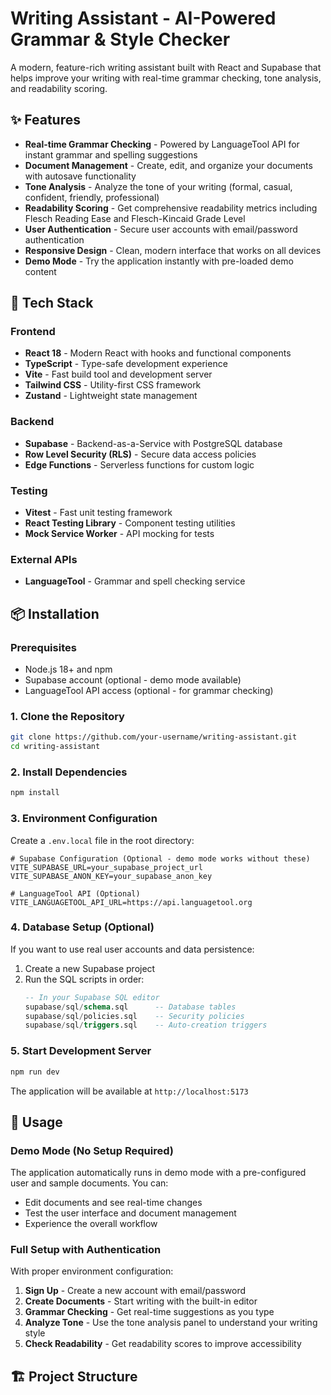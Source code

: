 # Writing Assistant - AI-Powered Grammar & Style Checker

A modern, feature-rich writing assistant built with React and Supabase that helps improve your writing with real-time grammar checking, tone analysis, and readability scoring.

## ✨ Features

- **Real-time Grammar Checking** - Powered by LanguageTool API for instant grammar and spelling suggestions
- **Document Management** - Create, edit, and organize your documents with autosave functionality
- **Tone Analysis** - Analyze the tone of your writing (formal, casual, confident, friendly, professional)
- **Readability Scoring** - Get comprehensive readability metrics including Flesch Reading Ease and Flesch-Kincaid Grade Level
- **User Authentication** - Secure user accounts with email/password authentication
- **Responsive Design** - Clean, modern interface that works on all devices
- **Demo Mode** - Try the application instantly with pre-loaded demo content

## 🚀 Tech Stack

### Frontend
- **React 18** - Modern React with hooks and functional components
- **TypeScript** - Type-safe development experience
- **Vite** - Fast build tool and development server
- **Tailwind CSS** - Utility-first CSS framework
- **Zustand** - Lightweight state management

### Backend
- **Supabase** - Backend-as-a-Service with PostgreSQL database
- **Row Level Security (RLS)** - Secure data access policies
- **Edge Functions** - Serverless functions for custom logic

### Testing
- **Vitest** - Fast unit testing framework
- **React Testing Library** - Component testing utilities
- **Mock Service Worker** - API mocking for tests

### External APIs
- **LanguageTool** - Grammar and spell checking service

## 📦 Installation

### Prerequisites
- Node.js 18+ and npm
- Supabase account (optional - demo mode available)
- LanguageTool API access (optional - for grammar checking)

### 1. Clone the Repository
```bash
git clone https://github.com/your-username/writing-assistant.git
cd writing-assistant
```

### 2. Install Dependencies
```bash
npm install
```

### 3. Environment Configuration
Create a `.env.local` file in the root directory:
```env
# Supabase Configuration (Optional - demo mode works without these)
VITE_SUPABASE_URL=your_supabase_project_url
VITE_SUPABASE_ANON_KEY=your_supabase_anon_key

# LanguageTool API (Optional)
VITE_LANGUAGETOOL_API_URL=https://api.languagetool.org
```

### 4. Database Setup (Optional)
If you want to use real user accounts and data persistence:

1. Create a new Supabase project
2. Run the SQL scripts in order:
   ```sql
   -- In your Supabase SQL editor
   supabase/sql/schema.sql      -- Database tables
   supabase/sql/policies.sql    -- Security policies
   supabase/sql/triggers.sql    -- Auto-creation triggers
   ```

### 5. Start Development Server
```bash
npm run dev
```

The application will be available at `http://localhost:5173`

## 🎯 Usage

### Demo Mode (No Setup Required)
The application automatically runs in demo mode with a pre-configured user and sample documents. You can:
- Edit documents and see real-time changes
- Test the user interface and document management
- Experience the overall workflow

### Full Setup with Authentication
With proper environment configuration:
1. **Sign Up** - Create a new account with email/password
2. **Create Documents** - Start writing with the built-in editor
3. **Grammar Checking** - Get real-time suggestions as you type
4. **Analyze Tone** - Use the tone analysis panel to understand your writing style
5. **Check Readability** - Get readability scores to improve accessibility

## 🏗️ Project Structure
